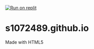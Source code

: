 [![Run on replit](https://replit.com/badge/github/plibither8/2048.cpp/)](https://replit.com/@s1072489/s1072489githubio)
# s1072489.github.io
Made with HTML5 
